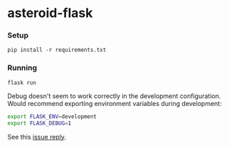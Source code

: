 # asteroid-flask

### Setup
```
pip install -r requirements.txt
```

### Running
```
flask run
```

Debug doesn't seem to work correctly in the development configuration. Would recommend exporting environment variables during development:
```bash
export FLASK_ENV=development
export FLASK_DEBUG=1
```

See this [issue reply](https://github.com/pallets/flask/issues/3701#issuecomment-664037268).
